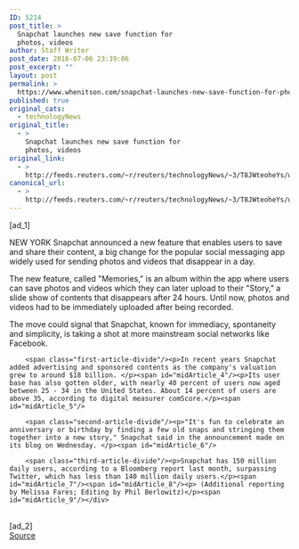 ```yaml
---
ID: 5214
post_title: >
  Snapchat launches new save function for
  photos, videos
author: Staff Writer
post_date: 2016-07-06 23:39:06
post_excerpt: ""
layout: post
permalink: >
  https://www.whenitson.com/snapchat-launches-new-save-function-for-photos-videos/
published: true
original_cats:
  - technologyNews
original_title:
  - >
    Snapchat launches new save function for
    photos, videos
original_link:
  - >
    http://feeds.reuters.com/~r/reuters/technologyNews/~3/T8JWteoheYs/us-snapchat-memories-idUSKCN0ZM2DD
canonical_url:
  - >
    http://feeds.reuters.com/~r/reuters/technologyNews/~3/T8JWteoheYs/us-snapchat-memories-idUSKCN0ZM2DD
---
```

 [ad_1]
<br><div id="articleText">
<span id="midArticle_start"/>

<span id="midArticle_0"/><span class="focusParagraph" readability="5"><p><span class="articleLocation">NEW YORK</span> Snapchat announced a new feature that enables users to save and share their content, a big change for the popular social messaging app widely used for sending photos and videos that disappear in a day. </p></span><span id="midArticle_1"/><p>The new feature, called "Memories," is an album within the app where users can save photos and videos which they can later upload to their "Story," a slide show of contents that disappears after 24 hours. Until now, photos and videos had to be immediately uploaded after being recorded.</p><span id="midArticle_2"/><p>The move could signal that Snapchat, known for immediacy, spontaneity and simplicity, is taking a shot at more mainstream social networks like Facebook. </p><span id="midArticle_3"/>
        
        <span class="first-article-divide"/><p>In recent years Snapchat added advertising and sponsored contents as the company's valuation grew to around $18 billion. </p><span id="midArticle_4"/><p>Its user base has also gotten older, with nearly 40 percent of users now aged between 25 - 34 in the United States. About 14 percent of users are above 35, according to digital measurer comScore.</p><span id="midArticle_5"/>
        
        <span class="second-article-divide"/><p>"It's fun to celebrate an anniversary or birthday by finding a few old snaps and stringing them together into a new story," Snapchat said in the announcement made on its blog on Wednesday. </p><span id="midArticle_6"/>
        
        <span class="third-article-divide"/><p>Snapchat has 150 million daily users, according to a Bloomberg report last month, surpassing Twitter, which has less than 140 million daily users.</p><span id="midArticle_7"/><span id="midArticle_8"/><p> (Additional reporting by Melissa Fares; Editing by Phil Berlowitz)</p><span id="midArticle_9"/></div>
<br>[ad_2]
<br><a href="http://feeds.reuters.com/~r/reuters/technologyNews/~3/T8JWteoheYs/us-snapchat-memories-idUSKCN0ZM2DD">Source </a>